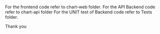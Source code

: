 For the frontend code refer to chart-web folder.
For the API Backend code refer to chart-api folder
For the UNIT test of Backend code refer to Tests folder.

Thank you
